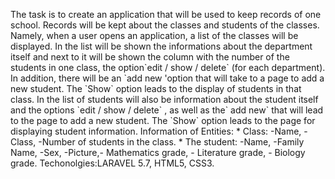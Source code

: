 <p>         The task is to create an application that will be used to keep records of one	   
			school. Records will be kept about the classes and students of the classes.	   
			Namely, when a user opens an application, a list of the classes will be displayed.	   
			In the list will be shown the informations about the department itself and next to it	   
			will be shown the column with the number of the students in one class, the	   
			option`edit / show / delete` (for each department). In addition, there will be an	   
			`add new 'option that will take to a page to add a new student.	   
			The `Show` option leads to the display of students in that class. In the list of	   
			students will also be information about the student itself and the options `edit / show / delete` , as well	   
			as the` add new` that will lead to the page to add a new student.	   
			The `Show` option leads to the page for displaying student information.	   
			Information of Entities:	   
			* Class: -Name, -Class, -Number of students in the class.	   
			* The student: -Name, -Family Name, -Sex, -Picture,- Mathematics grade, -	   
			Literature grade, - Biology grade.
            Techonolgies:LARAVEL 5.7, HTML5, CSS3.</p>
    
